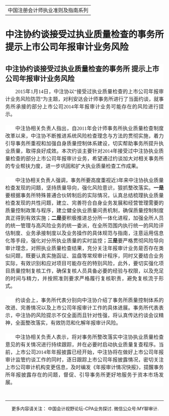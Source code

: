 ﻿<!DOCTYPE HTML PUBLIC "-//W3C//DTD HTML 4.0 Transitional//EN">
<HTML><HEAD><TITLE>中注协约谈接受过执业质量检查的事务所 提示上市公司年报审计业务风险</TITLE>
<META content="text/html; charset=gb2312" http-equiv=Content-Type>
<META name=GENERATOR content="MSHTML 11.00.10570.1001"><LINK rel=stylesheet 
href="_template.css"></HEAD>
<BODY>
<DIV id=nsbanner>
<DIV id=bannerrow1>
<TABLE class=bannerparthead>
  <TBODY>
  <TR id=hdr>
    <TD class=runninghead noWrap>中国注册会计师执业准则及指南系列</TD></TR></TBODY></TABLE></DIV>
<DIV id=titlerow>
<H1 class=dtH1>中注协约谈接受过执业质量检查的事务所 提示上市公司年报审计业务风险 </H1></DIV></DIV>
<DIV id=nstext><BR>
<H1 id=activity-name class="rich_media_title " 
style='FONT-SIZE: 22px; FONT-FAMILY: -apple-system, BlinkMacSystemFont, "Helvetica Neue", "PingFang SC", "Hiragino Sans GB", "Microsoft YaHei UI", "Microsoft YaHei", Arial, sans-serif; WHITE-SPACE: normal; WORD-SPACING: 0px; TEXT-TRANSFORM: none; FONT-WEIGHT: 700; COLOR: rgb(34,34,34); OUTLINE-WIDTH: 0px; PADDING-BOTTOM: 0px; FONT-STYLE: normal; PADDING-TOP: 0px; OUTLINE-STYLE: none; PADDING-LEFT: 0px; ORPHANS: 2; WIDOWS: 2; MARGIN: 0px 0px 14px; LETTER-SPACING: 0px; OUTLINE-COLOR: invert; LINE-HEIGHT: 1.4; PADDING-RIGHT: 0px; BACKGROUND-COLOR: rgb(255,255,255); TEXT-INDENT: 0px; font-variant-ligatures: normal; font-variant-caps: normal; -webkit-text-stroke-width: 0px; text-decoration-style: initial; text-decoration-color: initial'>中注协约谈接受过执业质量检查的事务所 
提示上市公司年报审计业务风险</H1>
<P 
style='BOX-SIZING: border-box !important; FONT-SIZE: 17px; MAX-WIDTH: 100%; FONT-FAMILY: -apple-system, BlinkMacSystemFont, "Helvetica Neue", "PingFang SC", "Hiragino Sans GB", "Microsoft YaHei UI", "Microsoft YaHei", Arial, sans-serif; WHITE-SPACE: normal; WORD-SPACING: 0px; TEXT-TRANSFORM: none; FONT-WEIGHT: 400; COLOR: rgb(34,34,34); OUTLINE-WIDTH: 0px; PADDING-BOTTOM: 0px; FONT-STYLE: normal; TEXT-ALIGN: justify; PADDING-TOP: 0px; OUTLINE-STYLE: none; PADDING-LEFT: 0px; CLEAR: both; MIN-HEIGHT: 1em; ORPHANS: 2; WIDOWS: 2; MARGIN: 0px 0px 21px; LETTER-SPACING: 0px; OUTLINE-COLOR: invert; LINE-HEIGHT: 25px; PADDING-RIGHT: 0px; VISIBILITY: visible; BACKGROUND-COLOR: rgb(255,255,255); TEXT-INDENT: 32px; font-variant-ligatures: normal; font-variant-caps: normal; -webkit-text-stroke-width: 0px; text-decoration-style: initial; text-decoration-color: initial; overflow-wrap: break-word'><SPAN 
style="BOX-SIZING: border-box !important; FONT-SIZE: 16px; MAX-WIDTH: 100%; FONT-FAMILY: 宋体; OUTLINE-WIDTH: 0px; PADDING-BOTTOM: 0px; PADDING-TOP: 0px; OUTLINE-STYLE: none; PADDING-LEFT: 0px; MARGIN: 0px; OUTLINE-COLOR: invert; LINE-HEIGHT: 24px; PADDING-RIGHT: 0px; VISIBILITY: visible; overflow-wrap: break-word">2015</SPAN><SPAN 
style="BOX-SIZING: border-box !important; FONT-SIZE: 16px; MAX-WIDTH: 100%; FONT-FAMILY: 宋体; OUTLINE-WIDTH: 0px; PADDING-BOTTOM: 0px; PADDING-TOP: 0px; OUTLINE-STYLE: none; PADDING-LEFT: 0px; MARGIN: 0px; OUTLINE-COLOR: invert; LINE-HEIGHT: 24px; PADDING-RIGHT: 0px; VISIBILITY: visible; overflow-wrap: break-word">年1月14日，中注协以“接受过执业质量检查的上市公司年报审计业务风险防范”为主题，对利安达会计师事务所进行了当面约谈，就事务所承接的部分上市公司2014年年报审计业务可能存在的风险进行提示。</SPAN></P>
<P 
style='BOX-SIZING: border-box !important; FONT-SIZE: 17px; MAX-WIDTH: 100%; FONT-FAMILY: -apple-system, BlinkMacSystemFont, "Helvetica Neue", "PingFang SC", "Hiragino Sans GB", "Microsoft YaHei UI", "Microsoft YaHei", Arial, sans-serif; WHITE-SPACE: normal; WORD-SPACING: 0px; TEXT-TRANSFORM: none; FONT-WEIGHT: 400; COLOR: rgb(34,34,34); OUTLINE-WIDTH: 0px; PADDING-BOTTOM: 0px; FONT-STYLE: normal; TEXT-ALIGN: justify; PADDING-TOP: 0px; OUTLINE-STYLE: none; PADDING-LEFT: 0px; CLEAR: both; MIN-HEIGHT: 1em; ORPHANS: 2; WIDOWS: 2; MARGIN: 0px 0px 21px; LETTER-SPACING: 0px; OUTLINE-COLOR: invert; LINE-HEIGHT: 25px; PADDING-RIGHT: 0px; VISIBILITY: visible; BACKGROUND-COLOR: rgb(255,255,255); TEXT-INDENT: 32px; font-variant-ligatures: normal; font-variant-caps: normal; -webkit-text-stroke-width: 0px; text-decoration-style: initial; text-decoration-color: initial; overflow-wrap: break-word'><SPAN 
style="BOX-SIZING: border-box !important; FONT-SIZE: 16px; MAX-WIDTH: 100%; FONT-FAMILY: 宋体; OUTLINE-WIDTH: 0px; PADDING-BOTTOM: 0px; PADDING-TOP: 0px; OUTLINE-STYLE: none; PADDING-LEFT: 0px; MARGIN: 0px; OUTLINE-COLOR: invert; LINE-HEIGHT: 24px; PADDING-RIGHT: 0px; VISIBILITY: visible; overflow-wrap: break-word">中注协相关负责人指出，自2011年会计师事务所执业质量检查制度改革以来，中注协不断推进系统风险检查理念与方法的贯彻实施，着力引导事务所重视和加强自身质量控制体系建设，切实帮助事务所提升执业质量，取得良好成效。本次约谈主要针对2014年接受过中注协执业质量检查的部分上市公司年报审计业务，希望通过约谈加大对相关事务所的专业帮扶力度，进一步巩固和扩大执业质量检查工作成果。</SPAN></P>
<P 
style='BOX-SIZING: border-box !important; FONT-SIZE: 17px; MAX-WIDTH: 100%; FONT-FAMILY: -apple-system, BlinkMacSystemFont, "Helvetica Neue", "PingFang SC", "Hiragino Sans GB", "Microsoft YaHei UI", "Microsoft YaHei", Arial, sans-serif; WHITE-SPACE: normal; WORD-SPACING: 0px; TEXT-TRANSFORM: none; FONT-WEIGHT: 400; COLOR: rgb(34,34,34); OUTLINE-WIDTH: 0px; PADDING-BOTTOM: 0px; FONT-STYLE: normal; TEXT-ALIGN: justify; PADDING-TOP: 0px; OUTLINE-STYLE: none; PADDING-LEFT: 0px; CLEAR: both; MIN-HEIGHT: 1em; ORPHANS: 2; WIDOWS: 2; MARGIN: 0px 0px 21px; LETTER-SPACING: 0px; OUTLINE-COLOR: invert; LINE-HEIGHT: 25px; PADDING-RIGHT: 0px; VISIBILITY: visible; BACKGROUND-COLOR: rgb(255,255,255); TEXT-INDENT: 32px; font-variant-ligatures: normal; font-variant-caps: normal; -webkit-text-stroke-width: 0px; text-decoration-style: initial; text-decoration-color: initial; overflow-wrap: break-word'><SPAN 
style="BOX-SIZING: border-box !important; FONT-SIZE: 16px; MAX-WIDTH: 100%; FONT-FAMILY: 宋体; OUTLINE-WIDTH: 0px; PADDING-BOTTOM: 0px; PADDING-TOP: 0px; OUTLINE-STYLE: none; PADDING-LEFT: 0px; MARGIN: 0px; OUTLINE-COLOR: invert; LINE-HEIGHT: 24px; PADDING-RIGHT: 0px; VISIBILITY: visible; overflow-wrap: break-word">中注协相关负责人强调，事务所要高度重视近3年来中注协执业质量检查发现的问题，坚持质量导向，强化风险意识，狠抓整改落实。<STRONG 
style="BOX-SIZING: border-box !important; MAX-WIDTH: 100%; OUTLINE-WIDTH: 0px; PADDING-BOTTOM: 0px; PADDING-TOP: 0px; OUTLINE-STYLE: none; PADDING-LEFT: 0px; MARGIN: 0px; OUTLINE-COLOR: invert; PADDING-RIGHT: 0px; VISIBILITY: visible; overflow-wrap: break-word">一是</STRONG>要根据事务所特殊普通合伙转制后的实际情况，认真总结梳理执业质量检查发现的共性问题，建立、完善符合自身业务发展和经营管理需要的质量控制政策与程序，建立健全执业质量问责机制，确保质量控制制度真正得到有效实施；<STRONG 
style="BOX-SIZING: border-box !important; MAX-WIDTH: 100%; OUTLINE-WIDTH: 0px; PADDING-BOTTOM: 0px; PADDING-TOP: 0px; OUTLINE-STYLE: none; PADDING-LEFT: 0px; MARGIN: 0px; OUTLINE-COLOR: invert; PADDING-RIGHT: 0px; VISIBILITY: visible; overflow-wrap: break-word">二是</STRONG>要积极推进总分所一体化进程，加强全所人员的统一管理与高风险业务的统一委派，在全所范围内执行统一的风险评估制度、业务承接制度以及业务操作的具体规范与指南，注意运用信息化等手段，强化对分所执业质量的实时监控；<STRONG 
style="BOX-SIZING: border-box !important; MAX-WIDTH: 100%; OUTLINE-WIDTH: 0px; PADDING-BOTTOM: 0px; PADDING-TOP: 0px; OUTLINE-STYLE: none; PADDING-LEFT: 0px; MARGIN: 0px; OUTLINE-COLOR: invert; PADDING-RIGHT: 0px; VISIBILITY: visible; overflow-wrap: break-word">三是</STRONG>要严格贯彻风险导向审计理念，对照执业质量检查结果，充分关注年报审计业务是否存在类似问题，既要认真实施函证、监盘等常规审计程序，同时又要结合业务实际，有效识别和应对项目可能存在的特别风险，此外，要切实强化项目质量控制复核工作，确保复核人员具备必要的经验与权限，以及充足的时间与精力，并按照准则要求严格履行复核职责，避免复核流于形式。</SPAN></P>
<P 
style='BOX-SIZING: border-box !important; FONT-SIZE: 17px; MAX-WIDTH: 100%; FONT-FAMILY: -apple-system, BlinkMacSystemFont, "Helvetica Neue", "PingFang SC", "Hiragino Sans GB", "Microsoft YaHei UI", "Microsoft YaHei", Arial, sans-serif; WHITE-SPACE: normal; WORD-SPACING: 0px; TEXT-TRANSFORM: none; FONT-WEIGHT: 400; COLOR: rgb(34,34,34); OUTLINE-WIDTH: 0px; PADDING-BOTTOM: 0px; FONT-STYLE: normal; TEXT-ALIGN: justify; PADDING-TOP: 0px; OUTLINE-STYLE: none; PADDING-LEFT: 0px; CLEAR: both; MIN-HEIGHT: 1em; ORPHANS: 2; WIDOWS: 2; MARGIN: 0px 0px 21px; LETTER-SPACING: 0px; OUTLINE-COLOR: invert; LINE-HEIGHT: 25px; PADDING-RIGHT: 0px; BACKGROUND-COLOR: rgb(255,255,255); TEXT-INDENT: 32px; font-variant-ligatures: normal; font-variant-caps: normal; -webkit-text-stroke-width: 0px; text-decoration-style: initial; text-decoration-color: initial; overflow-wrap: break-word'><SPAN 
style="BOX-SIZING: border-box !important; FONT-SIZE: 16px; MAX-WIDTH: 100%; FONT-FAMILY: 宋体; OUTLINE-WIDTH: 0px; PADDING-BOTTOM: 0px; PADDING-TOP: 0px; OUTLINE-STYLE: none; PADDING-LEFT: 0px; MARGIN: 0px; OUTLINE-COLOR: invert; LINE-HEIGHT: 24px; PADDING-RIGHT: 0px; overflow-wrap: break-word">约谈会上，事务所代表分别向中注协介绍了事务所质量控制体系的改进、完善情况以及上市公司年报审计工作的具体进展。事务所代表表示，中注协的风险提示不仅全面而且针对性强，将认真传达约谈会议精神，全面整改落实，有效防范和化解年报审计风险。</SPAN></P>
<P 
style='BOX-SIZING: border-box !important; FONT-SIZE: 17px; MAX-WIDTH: 100%; FONT-FAMILY: -apple-system, BlinkMacSystemFont, "Helvetica Neue", "PingFang SC", "Hiragino Sans GB", "Microsoft YaHei UI", "Microsoft YaHei", Arial, sans-serif; WHITE-SPACE: normal; WORD-SPACING: 0px; TEXT-TRANSFORM: none; FONT-WEIGHT: 400; COLOR: rgb(34,34,34); OUTLINE-WIDTH: 0px; PADDING-BOTTOM: 0px; FONT-STYLE: normal; TEXT-ALIGN: justify; PADDING-TOP: 0px; OUTLINE-STYLE: none; PADDING-LEFT: 0px; CLEAR: both; MIN-HEIGHT: 1em; ORPHANS: 2; WIDOWS: 2; MARGIN: 0px 0px 0em; LETTER-SPACING: 0px; OUTLINE-COLOR: invert; LINE-HEIGHT: 25px; PADDING-RIGHT: 0px; BACKGROUND-COLOR: rgb(255,255,255); TEXT-INDENT: 32px; font-variant-ligatures: normal; font-variant-caps: normal; -webkit-text-stroke-width: 0px; text-decoration-style: initial; text-decoration-color: initial; overflow-wrap: break-word'><SPAN 
style="BOX-SIZING: border-box !important; FONT-SIZE: 16px; MAX-WIDTH: 100%; FONT-FAMILY: 宋体; OUTLINE-WIDTH: 0px; PADDING-BOTTOM: 0px; PADDING-TOP: 0px; OUTLINE-STYLE: none; PADDING-LEFT: 0px; MARGIN: 0px; OUTLINE-COLOR: invert; LINE-HEIGHT: 24px; PADDING-RIGHT: 0px; overflow-wrap: break-word">中注协相关负责人表示，将对事务所整改落实中注协执业质量检查意见的有关情况进行持续跟踪，并在必要时启动执业质量复查程序。当前，上市公司2014年年报披露已经开始，中注协将在做好上市公司年报审计监管约谈工作的同时，逐日跟踪上市公司年报披露情况，密切关注上市公司审计机构变更信息，及时编发《年报审计情况快报》，提醒事务所年报披露存在的问题，督促、引导事务所更好地服务于资本市场发展。</SPAN></P>
<P>&nbsp;</P>
<P>
<HR>

<P></P></DIV>
<DIV class=footer>
<P>&nbsp;&nbsp;&nbsp;&nbsp;&nbsp;更多内容请关注： 中国会计视野论坛-CPA业务探讨. 微信公众号:MY聊审计. 
</P></DIV></BODY></HTML>
